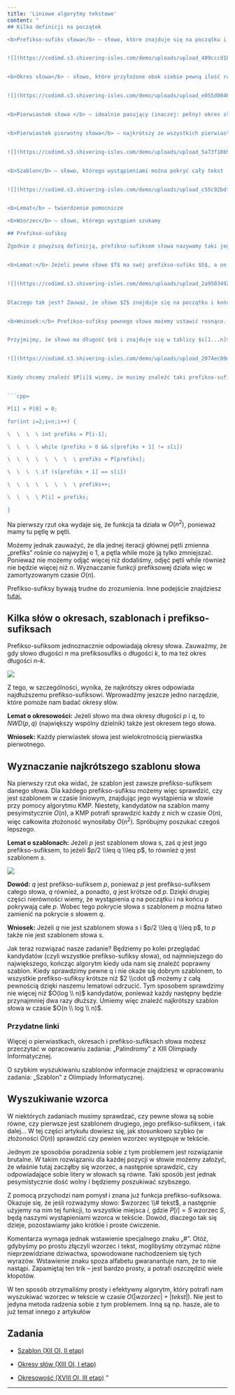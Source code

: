 ```yaml
---
title: 'Liniowe algorytmy tekstowe'
content: "
## Kilka definicji na początek

<b>Prefikso-sufiks słowa</b> – słowo, które znajduje się na początku i końcu rozpatrywanego słowa


![](https://codimd.s3.shivering-isles.com/demo/uploads/upload_409cccd1b289a7bdffd697d60b0b23b5.png)


<b>Okres słowa</b> - słowo, które przyłożone obok siebie pewną ilość razy utworzy nam rozpatrywane słowo (np. 'abc' jest okresem słowa 'abcabca', słowo 'abcd' jest okresem słowa 'abcdab', a słowo 'ab' nie jest okresem słowa 'bab')


![](https://codimd.s3.shivering-isles.com/demo/uploads/upload_e055d004683e4bdeb611f0296f247e32.png)


<b>Pierwiastek słowa </b> – idealnie pasujący (inaczej: pełny) okres słowa (np. podsłowo 'aba' jest pierwiastkiem słowa 'abaabaaba', ale podsłowo 'abcd' nie jest pierwiastkiem słowa 'abcdab').


<b>Pierwiastek pierwotny słowa</b> – najkrótszy ze wszystkich pierwiastków słowa


![](https://codimd.s3.shivering-isles.com/demo/uploads/upload_5a73f18b9e1dd34bc9febdeb89255e91.png)


<b>Szablon</b> – słowo, którego wystąpieniami można pokryć cały tekst


![](https://codimd.s3.shivering-isles.com/demo/uploads/upload_c55c92bdf4ed3ce532b43946d39f235a.png)


<b>Lemat</b> – twierdzenie pomocnicze

<b>Wzorzec</b> – słowo, którego wystąpień szukamy

## Prefikso-sufiksy

Zgodnie z powyższą definicją, prefikso-sufiksem słowa nazywamy taki jego prefiks, który jest jednocześnie jego sufiksem – to znaczy, że występuje na początku i na końcu słowa. Nauczymy się jak szybko liczyć dla każdego prefiksu słowa, jaka jest długość jego najdłuższego prefikso-sufiksu. Od tej pory będziemy oznaczać tę wartość jako $P[i]$ i nazywać funkcją prefikso-sufiksową. W potyczkach z funkcją $P[]$ pomoże nam lemat o prefikso-sufiksach.


<b>Lemat:</b> Jeżeli pewne słowo $T$ ma swój prefikso-sufiks $S$, a on ma własny prefikso-sufiks $Z$, $Z$ jest też prefikso-sufiksem $T$.


![](https://codimd.s3.shivering-isles.com/demo/uploads/upload_2a95034927e300131f862359f0e3bbc8.png)


Dlaczego tak jest? Zauważ, że słowo $Z$ znajduje się na początku i końcu słowa $S$. Ponieważ $S$ znajduje się na końcu i początku $T$, to $Z$ także znajduje się na początku i końcu $T$.


<b>Wniosek:</b> Prefikso-sufiksy pewnego słowa możemy ustawić rosnąco. Wówczas każde krótsze słowo będzie prefikso-sufiksem dłuższego.


Przyjmijmy, że słowo ma długość $n$ i znajduje się w tablicy $s[1...n]$. $P[0]$ i $P[1]$ będą zawsze równe zero. Zastanówmy się teraz, w jaki sposób możemy znaleźć $P[i]$, mając policzone $P[]$ dla wszystkich $i$ od $0$ do $i−1$. W konstrukcji pomoże nam rozszerzanie prefikso-sufiksów.


![](https://codimd.s3.shivering-isles.com/demo/uploads/upload_2074ec09dcf56cfd0e491f6c4510eacf.png)


Kiedy chcemy znaleźć $P[i]$ wiemy, że musimy znaleźć taki prefikso-sufiks słowa długości $i−1,$ który ma tę samą następną literę, co nasze słowo w indeksie $i$. Możemy po prostu przejrzeć wszystkie te prefikso-sufiksy. Okazuje to, że będzie to wystarczająco szybkie. Najpierw jednak, zapoznajmy się z przykładową implementacją.


```cpp=

P[1] = P[0] = 0;

for(int i=2;i<n;i++) {

\  \  \  \ int prefiks = P[i-1];

\  \  \  \ while (prefiks > 0 && s[prefiks + 1] != s[i])

\  \  \  \  \  \  \  \ prefiks = P[prefiks];

\  \  \  \ if (s[prefiks + 1] == s[i])

\  \  \  \  \  \  \  \ prefiks++;

\  \  \  \ P[i] = prefiks;

}

```


Na pierwszy rzut oka wydaje się, że funkcja ta działa w $O(n^2)$, ponieważ mamy tu pętlę w pętli.

Możemy jednak zauważyć, że dla jednej iteracji głównej pętli zmienna „prefiks” rośnie co najwyżej o $1,$ a pętla while może ją tylko zmniejszać. Ponieważ nie możemy odjąć więcej niż dodaliśmy, odjęć pętli while również nie będzie więcej niż $n$. Wyznaczanie funkcji prefiksowej działa więc w zamortyzowanym czasie $O(n)$.


Prefikso-sufiksy bywają trudne do zrozumienia. Inne podejście znajdziesz [tutaj.](https://eduinf.waw.pl/inf/alg/001_search/0047.php)


## Kilka słów o okresach, szablonach i prefikso-sufiksach

Prefikso-sufiksom jednoznacznie odpowiadają okresy słowa. Zauważmy, że gdy słowo długości $n$ ma prefiksosufiks o długości $k$, to ma też okres długości $n–k$.


![](https://codimd.s3.shivering-isles.com/demo/uploads/upload_a6c21376007b1c193027463deb2394eb.png)


Z tego, w szczególności, wynika, że najkrótszy okres odpowiada najdłuższemu prefikso-sufiksowi. Wprowadźmy jeszcze jedno narzędzie, które pomoże nam badać okresy słów.


<b>Lemat o okresowości:</b> Jeżeli słowo ma dwa okresy długości $p$ i $q$, to $NWD(p, q)$ (największy wspólny dzielnik) także jest okresem tego słowa.


<b>Wniosek:</b> Każdy pierwiastek słowa jest wielokrotnością pierwiastka pierwotnego.


## Wyznaczanie najkrótszego szablonu słowa

Na pierwszy rzut oka widać, że szablon jest zawsze prefikso-sufiksem danego słowa. Dla każdego prefikso-sufiksu możemy więc sprawdzić, czy jest szablonem w czasie liniowym, znajdując jego wystąpienia w słowie przy pomocy algorytmu KMP. Niestety, kandydatów na szablon mamy pesyimstycznie $O(n)$, a KMP potrafi sprawdzić każdy z nich w czasie $O(n)$, więc całkowita złożoność wynosiłaby $O(n^2)$. Spróbujmy poszukać czegoś lepszego.


<b>Lemat o szablonach:</b> Jeżeli $p$ jest szablonem słowa s, zaś $q$ jest jego prefikso-sufiksem, to jeżeli $p/2  \\leq q  \\leq p$, to również $q$ jest szablonem $s$.


![](https://codimd.s3.shivering-isles.com/demo/uploads/upload_ba9b3fdb74c2ffb390de3cd2b50c9a4b.png)


<b>Dowód:</b> $q$ jest prefikso-sufiksem $p$, ponieważ $p$ jest prefikso-sufiksem całego słowa, $q$ również, a ponadto, $q$ jest krótsze od $p$. Dzięki drugiej części nierówności wiemy, że wystąpienia $q$ na początku i na końcu $p$ pokrywają całe $p$. Wobec tego pokrycie słowa $s$ szablonem $p$ można łatwo zamienić na pokrycie $s$ słowem $q$.


<b>Wniosek:</b> Jeżeli $q$ nie jest szablonem słowa $s$ i $p/2  \\leq q  \\leq p$, to $p$ także nie jest szablonem słowa $s$.


Jak teraz rozwiązać nasze zadanie? Będziemy po kolei przeglądać kandydatów (czyli wszystkie prefikso-sufiksy słowa), od najmniejszego do największego, kończąc algorytm kiedy uda nam się znaleźć poprawny szablon. Kiedy sprawdzimy pewne q i nie okaże się dobrym szablonem, to wszystkie prefikso-sufiksy krótsze niż $2  \\cdot q$ możemy z całą pewnością dzięki naszemu lematowi odrzucić. Tym sposobem sprawdzimy nie więcej niż $O(log  \\ n)$ kandydatów, ponieważ każdy następny będzie przynajmniej dwa razy dłuższy. Umiemy więc znaleźć najkrótszy szablon słowa w czasie $O(n  \\ log  \\ n)$.


### Przydatne linki

Więcej o pierwiastkach, okresach i prefikso-sufiksach słowa możesz przeczytać w opracowaniu zadania: „Palindromy” z XIII Olimpiady Informatycznej.


O szybkim wyszukiwaniu szablonów informacje znajdziesz w opracowaniu zadania: „Szablon” z Olimpiady Informatycznej.

## Wyszukiwanie wzorca

W niektórych zadaniach musimy sprawdzać, czy pewne słowa są sobie równe, czy pierwsze jest szablonem drugiego, jego prefikso-sufiksem, i tak dalej... W tej części artykułu dowiesz się, jak stosunkowo szybko (w złożoności $O(n)$) sprawdzić czy pewien wzorzec występuje w tekście.


Jednym ze sposobów poradzenia sobie z tym problemem jest rozwiązanie brutalne. W takim rozwiązaniu dla każdej pozycji w słowie możemy założyć, że właśnie tutaj zacząłby się wzorzec, a następnie sprawdzić, czy odpowiadające sobie litery w słowach są równe. Taki sposób jest jednak pesymistycznie dość wolny i będziemy poszukiwać szybszego.


Z pomocą przychodzi nam pomysł i znana już funkcja prefikso-sufiksowa. Okazuje się, że jeśli rozważymy słowo: $wzorzec  \\# tekst$, a następnie użyjemy na nim tej funkcji, to wszystkie miejsca $i$, gdzie $P[i]=S$ wzorzec $S$, będą naszymi wystąpieniami wzorca w tekście. Dowód, dlaczego tak się dzieje, pozostawiamy jako krótkie i proste ćwiczenie.


Komentarza wymaga jednak wstawienie specjalnego znaku „#”. Otóż, gdybyśmy po prostu złączyli wzorzec i tekst, moglibyśmy otrzymać różne nieprzewidziane dziwactwa, spowodowane nachodzeniem się tych wyrazów. Wstawienie znaku spoza alfabetu gwaranantuje nam, że to nie nastąpi. Zapamiętaj ten trik – jest bardzo prosty, a potrafi oszczędzić wiele kłopotów.


W ten sposób otrzymaliśmy prosty i efektywny algorytm, który potrafi nam wyszukiwać wzorzec w tekście w czasie $O(|wzorzec|+|tekst|)$. Nie jest to jedyna metoda radzenia sobie z tym problemem. Inną są np. hasze, ale to już temat innego z artykułów


## Zadania

- [Szablon (XII OI, II etap)](https://szkopul.edu.pl/problemset/problem/a3IarwgOdubufXQ89OsQz3v_/site/?key=statement)

- [Okresy słów (XIII OI, I etap)](https://szkopul.edu.pl/problemset/problem/d5ZNN_brr5VUd_EG9OuvsTan/site/?key=statement)

- [Okresowość (XVIII OI, III etap)](https://szkopul.edu.pl/problemset/problem/FoRguPpW1-czheh8UD_LniGy/site/?key=statement)
"
---
```

